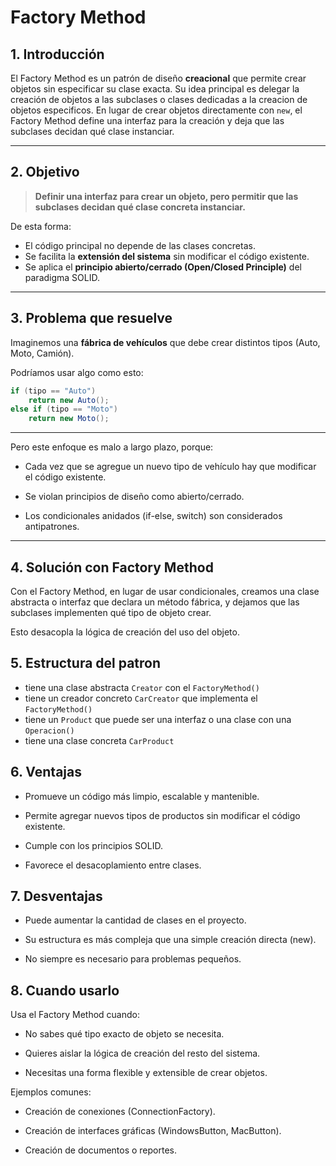 # Factory Method

## **1. Introducción**

El Factory Method es un patrón de diseño **creacional** que permite crear objetos sin especificar su clase exacta.
Su idea principal es delegar la creación de objetos a las subclases o clases dedicadas a la creacion de objetos especificos.
En lugar de crear objetos directamente con `new`, el Factory Method define una interfaz para la creación y deja que las subclases decidan qué clase instanciar.

---

##  **2. Objetivo**

> **Definir una interfaz para crear un objeto, pero permitir que las subclases decidan qué clase concreta instanciar.**

De esta forma:
- El código principal no depende de las clases concretas.  
- Se facilita la **extensión del sistema** sin modificar el código existente.  
- Se aplica el **principio abierto/cerrado (Open/Closed Principle)** del paradigma SOLID.

---

## **3. Problema que resuelve**

Imaginemos una **fábrica de vehículos** que debe crear distintos tipos (Auto, Moto, Camión).

Podríamos usar algo como esto:

```csharp
if (tipo == "Auto")
    return new Auto();
else if (tipo == "Moto")
    return new Moto();
```

---

Pero este enfoque es malo a largo plazo, porque:

- Cada vez que se agregue un nuevo tipo de vehículo hay que modificar el código existente.

- Se violan principios de diseño como abierto/cerrado.

- Los condicionales anidados (if-else, switch) son considerados antipatrones.

---

## 4. Solución con Factory Method

Con el Factory Method, en lugar de usar condicionales, creamos una clase abstracta o interfaz
que declara un método fábrica, y dejamos que las subclases implementen qué tipo de objeto crear.

Esto desacopla la lógica de creación del uso del objeto.

## 5. Estructura del patron

- tiene una clase abstracta `Creator` con el `FactoryMethod()`
- tiene un creador concreto `CarCreator` que implementa el `FactoryMethod()`
- tiene un `Product` que puede ser una interfaz o una clase con una `Operacion()`
- tiene una clase concreta `CarProduct`

## 6. Ventajas

- Promueve un código más limpio, escalable y mantenible.

- Permite agregar nuevos tipos de productos sin modificar el código existente.

- Cumple con los principios SOLID.

- Favorece el desacoplamiento entre clases.

## 7. Desventajas

- Puede aumentar la cantidad de clases en el proyecto.

- Su estructura es más compleja que una simple creación directa (new).

- No siempre es necesario para problemas pequeños.

## 8. Cuando usarlo

Usa el Factory Method cuando:

- No sabes qué tipo exacto de objeto se necesita.

- Quieres aislar la lógica de creación del resto del sistema.

- Necesitas una forma flexible y extensible de crear objetos.

Ejemplos comunes:

- Creación de conexiones (ConnectionFactory).

- Creación de interfaces gráficas (WindowsButton, MacButton).

- Creación de documentos o reportes.
